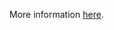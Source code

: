More information [here](https://docs.bridgecrew.io/docs/ensure-that-the-hostname-override-argument-is-not-set).

